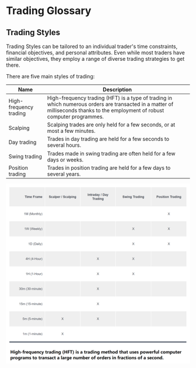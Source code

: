 # Trading Glossary

## Trading Styles

Trading Styles can be tailored to an individual trader's time constraints, financial objectives, and personal attributes. Even while most traders have similar objectives, they employ a range of diverse trading strategies to get there.

There are five main styles of trading:

| Name                   | Description                                                                                                                                                                   |
| ---------------------- | ----------------------------------------------------------------------------------------------------------------------------------------------------------------------------- |
| High-frequency trading | High-frequency trading (HFT) is a type of trading in which numerous orders are transacted in a matter of milliseconds thanks to the employment of robust computer programmes. |
| Scalping               | Scalping trades are only held for a few seconds, or at most a few minutes.                                                                                                    |
| Day trading            | Trades in day trading are held for a few seconds to several hours.                                                                                                            |
| Swing trading          | Trades made in swing trading are often held for a few days or weeks.                                                                                                          |
| Position trading       | Trades in position trading are held for a few days to several years.                                                                                                          |

<p align="center"><img src="https://github.com/chartingshow/documentation/blob/master/assets/images/trading-glossary/trading-styles.png" alt="Trading Styles"></p>

